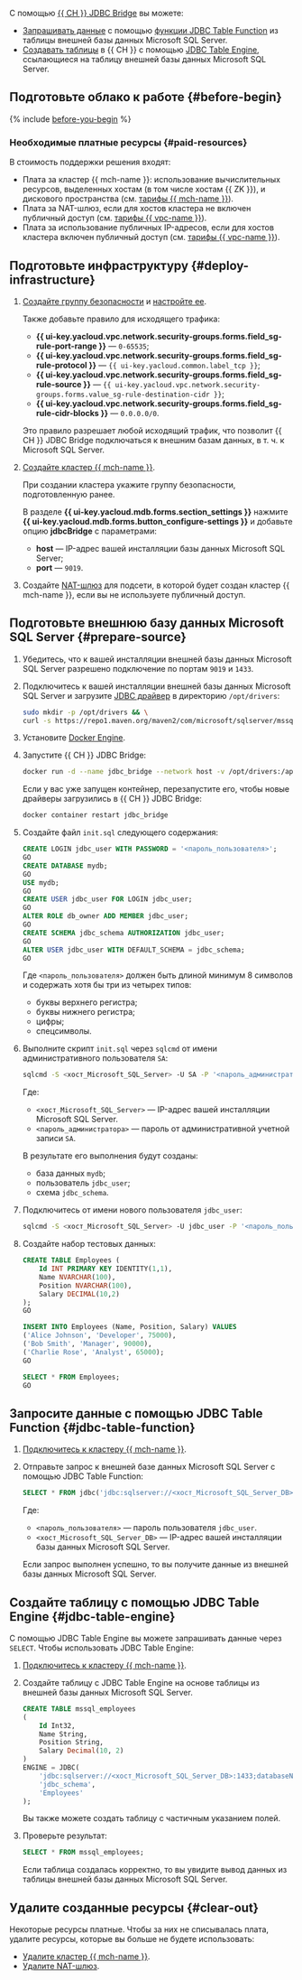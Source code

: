 С помощью [{{ CH }} JDBC Bridge](https://clickhouse.com/docs/integrations/jdbc/jdbc-with-clickhouse) вы можете:

* [Запрашивать данные](#jdbc-table-function) с помощью [функции JDBC Table Function](https://clickhouse.com/docs/sql-reference/table-functions/jdbc) из таблицы внешней базы данных Microsoft SQL Server.
* [Создавать таблицы](#jdbc-table-engine) в {{ CH }} с помощью [JDBC Table Engine](https://clickhouse.com/docs/engines/table-engines/integrations/jdbc), ссылающиеся на таблицу внешней базы данных Microsoft SQL Server.

## Подготовьте облако к работе {#before-begin}

{% include [before-you-begin](../_tutorials_includes/before-you-begin.md) %}


### Необходимые платные ресурсы {#paid-resources}

В стоимость поддержки решения входят:

* Плата за кластер {{ mch-name }}: использование вычислительных ресурсов, выделенных хостам (в том числе хостам {{ ZK }}), и дискового пространства (см. [тарифы {{ mch-name }}](../../managed-clickhouse/pricing.md)).
* Плата за NAT-шлюз, если для хостов кластера не включен публичный доступ (см. [тарифы {{ vpc-name }}](../../vpc/pricing.md)).
* Плата за использование публичных IP-адресов, если для хостов кластера включен публичный доступ (см. [тарифы {{ vpc-name }}](../../vpc/pricing.md)).


## Подготовьте инфраструктуру {#deploy-infrastructure}

1. [Создайте группу безопасности](../../vpc/operations/security-group-create.md) и [настройте ее](../../managed-clickhouse/operations/connect/index.md#configuring-security-groups).

    Также добавьте правило для исходящего трафика:

    * **{{ ui-key.yacloud.vpc.network.security-groups.forms.field_sg-rule-port-range }}** — `0-65535`;
    * **{{ ui-key.yacloud.vpc.network.security-groups.forms.field_sg-rule-protocol }}** — `{{ ui-key.yacloud.common.label_tcp }}`;
    * **{{ ui-key.yacloud.vpc.network.security-groups.forms.field_sg-rule-source }}** — `{{ ui-key.yacloud.vpc.network.security-groups.forms.value_sg-rule-destination-cidr }}`;
    * **{{ ui-key.yacloud.vpc.network.security-groups.forms.field_sg-rule-cidr-blocks }}** — `0.0.0.0/0`.

    Это правило разрешает любой исходящий трафик, что позволит {{ CH }} JDBC Bridge подключаться к внешним базам данных, в т. ч. к Microsoft SQL Server.

1. [Создайте кластер {{ mch-name }}](../../managed-clickhouse/operations/cluster-create.md).

    При создании кластера укажите группу безопасности, подготовленную ранее.

    В разделе **{{ ui-key.yacloud.mdb.forms.section_settings }}** нажмите **{{ ui-key.yacloud.mdb.forms.button_configure-settings }}** и добавьте опцию **jdbcBridge** с параметрами:

    * **host** — IP-адрес вашей инсталляции базы данных Microsoft SQL Server;
    * **port** — `9019`.

1. Создайте [NAT-шлюз](../../vpc/operations/create-nat-gateway.md) для подсети, в которой будет создан кластер {{ mch-name }}, если вы не используете публичный доступ.

## Подготовьте внешнюю базу данных Microsoft SQL Server {#prepare-source}

1. Убедитесь, что к вашей инсталляции внешней базы данных Microsoft SQL Server разрешено подключение по портам `9019` и `1433`.

1. Подключитесь к вашей инсталляции внешней базы данных Microsoft SQL Server и загрузите [JDBC драйвер](https://mvnrepository.com/artifact/com.microsoft.sqlserver/mssql-jdbc) в директорию `/opt/drivers`:

    ```bash
    sudo mkdir -p /opt/drivers && \
    curl -s https://repo1.maven.org/maven2/com/microsoft/sqlserver/mssql-jdbc/ | grep -oP '(?<=href=")[^"]+(?=/")' | grep 'jre8$' | grep -v 'preview' | sort -V | tail -n1 | xargs -I{} bash -c 'ver="{}"; file=$(curl -s https://repo1.maven.org/maven2/com/microsoft/sqlserver/mssql-jdbc/$ver/ | grep -oP "(?<=href=\")[^\"]+\.jar" | grep -vE "javadoc|sources" | head -n1); sudo curl -o /opt/drivers/$file https://repo1.maven.org/maven2/com/microsoft/sqlserver/mssql-jdbc/$ver/$file'
    ```

1. Установите [Docker Engine](https://docs.docker.com/engine/install/).

1. Запустите {{ CH }} JDBC Bridge:

    ```bash
    docker run -d --name jdbc_bridge --network host -v /opt/drivers:/app/drivers clickhouse/jdbc-bridge
    ```

    Если у вас уже запущен контейнер, перезапустите его, чтобы новые драйверы загрузились в {{ CH }} JDBC Bridge:

    ```bash
    docker container restart jdbc_bridge
    ```

1. Создайте файл `init.sql` следующего содержания:

    ```sql
    CREATE LOGIN jdbc_user WITH PASSWORD = '<пароль_пользователя>';
    GO
    CREATE DATABASE mydb;
    GO
    USE mydb;
    GO
    CREATE USER jdbc_user FOR LOGIN jdbc_user;
    GO
    ALTER ROLE db_owner ADD MEMBER jdbc_user;
    GO
    CREATE SCHEMA jdbc_schema AUTHORIZATION jdbc_user;
    GO
    ALTER USER jdbc_user WITH DEFAULT_SCHEMA = jdbc_schema;
    GO
    ```

    Где `<пароль_пользователя>` должен быть длиной минимум 8 символов и содержать хотя бы три из четырех типов:

    * буквы верхнего регистра;
    * буквы нижнего регистра;
    * цифры;
    * спецсимволы.

1. Выполните скрипт `init.sql` через `sqlcmd` от имени административного пользователя `SA`:

    ```bash
    sqlcmd -S <хост_Microsoft_SQL_Server> -U SA -P '<пароль_администратора>' -i init.sql
    ```

    Где:
    
    * `<хост_Microsoft_SQL_Server>` — IP-адрес вашей инсталляции Microsoft SQL Server.
    * `<пароль_администратора>` — пароль от административной учетной записи `SA`.

    В результате его выполнения будут созданы:
    
    * база данных `mydb`;
    * пользователь `jdbc_user`;
    * схема `jdbc_schema`.

1. Подключитесь от имени нового пользователя `jdbc_user`:

    ```bash
    sqlcmd -S <хост_Microsoft_SQL_Server> -U jdbc_user -P '<пароль_пользователя>' -i init.sql
    ```

1. Создайте набор тестовых данных:

    ```sql
    CREATE TABLE Employees (
        Id INT PRIMARY KEY IDENTITY(1,1),
        Name NVARCHAR(100),
        Position NVARCHAR(100),
        Salary DECIMAL(10,2)
    );
    GO

    INSERT INTO Employees (Name, Position, Salary) VALUES
    ('Alice Johnson', 'Developer', 75000),
    ('Bob Smith', 'Manager', 90000),
    ('Charlie Rose', 'Analyst', 65000);
    GO

    SELECT * FROM Employees;
    GO
    ```

## Запросите данные с помощью JDBC Table Function {#jdbc-table-function}

1. [Подключитесь к кластеру {{ mch-name }}](../../managed-clickhouse/operations/connect/index.md).

1. Отправьте запрос к внешней базе данных Microsoft SQL Server с помощью JDBC Table Function:

    ```sql
    SELECT * FROM jdbc('jdbc:sqlserver://<хост_Microsoft_SQL_Server_DB>:1433;databaseName=mydb;user=jdbc_user;password=<пароль_пользователя>;encrypt=false;', 'jdbc_schema', 'Employees')
    ```

    Где:

    * `<пароль_пользователя>` — пароль пользователя `jdbc_user`.
    * `<хост_Microsoft_SQL_Server_DB>` — IP-адрес вашей инсталляции базы данных Microsoft SQL Server.

    Если запрос выполнен успешно, то вы получите данные из внешней базы данных Microsoft SQL Server.

## Создайте таблицу с помощью JDBC Table Engine {#jdbc-table-engine}

С помощью JDBC Table Engine вы можете запрашивать данные через `SELECT`. Чтобы использовать JDBC Table Engine:

1. [Подключитесь к кластеру {{ mch-name }}](../../managed-clickhouse/operations/connect/index.md).

1. Создайте таблицу с JDBC Table Engine на основе таблицы из внешней базы данных Microsoft SQL Server.

    ```sql
    CREATE TABLE mssql_employees
    (
        Id Int32,
        Name String,
        Position String,
        Salary Decimal(10, 2)
    )
    ENGINE = JDBC(
        'jdbc:sqlserver://<хост_Microsoft_SQL_Server_DB>:1433;databaseName=mydb;user=jdbc_user;password=<пароль_пользователя>;encrypt=false;',
        'jdbc_schema',
        'Employees'
    );
    ```

    Вы также можете создать таблицу с частичным указанием полей.

1. Проверьте результат:

    ```sql
    SELECT * FROM mssql_employees;
    ```

    Если таблица создалась корректно, то вы увидите вывод данных из таблицы внешней базы данных Microsoft SQL Server.

## Удалите созданные ресурсы {#clear-out}

Некоторые ресурсы платные. Чтобы за них не списывалась плата, удалите ресурсы, которые вы больше не будете использовать:

* [Удалите кластер {{ mch-name }}](../../managed-clickhouse/operations/cluster-delete.md).
* [Удалите NAT-шлюз](../../vpc/operations/delete-nat-gateway.md).
